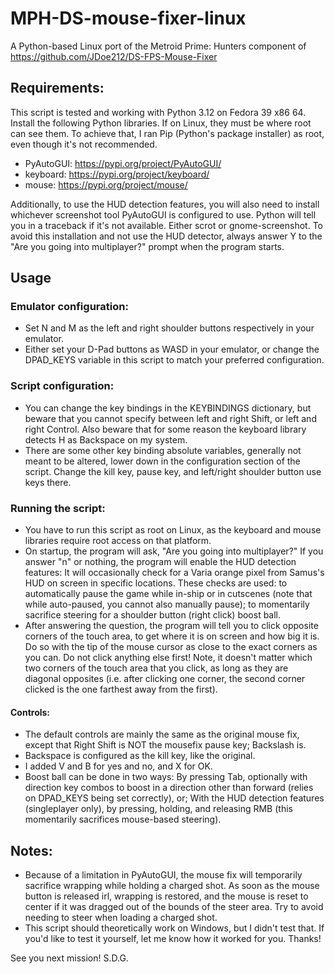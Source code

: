 # MPH-DS-mouse-fixer-linux
A Python-based Linux port of the Metroid Prime: Hunters component of https://github.com/JDoe212/DS-FPS-Mouse-Fixer

## Requirements:
This script is tested and working with Python 3.12 on Fedora 39 x86 64.
Install the following Python libraries. If on Linux, they must be where root can see them. To achieve that, I ran Pip (Python's package installer) as root, even though it's not recommended.
- PyAutoGUI: https://pypi.org/project/PyAutoGUI/
- keyboard: https://pypi.org/project/keyboard/
- mouse: https://pypi.org/project/mouse/

Additionally, to use the HUD detection features, you will also need to install whichever screenshot tool PyAutoGUI is configured to use. Python will tell you in a traceback if it's not available. Either scrot or gnome-screenshot. To avoid this installation and not use the HUD detector, always answer Y to the "Are you going into multiplayer?" prompt when the program starts.

## Usage
### Emulator configuration:
- Set N and M as the left and right shoulder buttons respectively in your emulator.
- Either set your D-Pad buttons as WASD in your emulator, or change the DPAD_KEYS variable in this script to match your preferred configuration.

### Script configuration:
- You can change the key bindings in the KEYBINDINGS dictionary, but beware that you cannot specify between left and right Shift, or left and right Control. Also beware that for some reason the keyboard library detects H as Backspace on my system.
- There are some other key binding absolute variables, generally not meant to be altered, lower down in the configuration section of the script. Change the kill key, pause key, and left/right shoulder button use keys there.

### Running the script:
- You have to run this script as root on Linux, as the keyboard and mouse libraries require root access on that platform.
- On startup, the program will ask, "Are you going into multiplayer?" If you answer "n" or nothing, the program will enable the HUD detection features: It will occasionally check for a Varia orange pixel from Samus's HUD on screen in specific locations. These checks are used: to automatically pause the game while in-ship or in cutscenes (note that while auto-paused, you cannot also manually pause); to momentarily sacrifice steering for a shoulder button (right click) boost ball.
- After answering the question, the program will tell you to click opposite corners of the touch area, to get where it is on screen and how big it is. Do so with the tip of the mouse cursor as close to the exact corners as you can. Do not click anything else first! Note, it doesn't matter which two corners of the touch area that you click, as long as they are diagonal opposites (i.e. after clicking one corner, the second corner clicked is the one farthest away from the first).
#### Controls:
- The default controls are mainly the same as the original mouse fix, except that Right Shift is NOT the mousefix pause key; Backslash is.
- Backspace is configured as the kill key, like the original.
- I added V and B for yes and no, and X for OK. 
- Boost ball can be done in two ways: By pressing Tab, optionally with direction key combos to boost in a direction other than forward (relies on DPAD_KEYS being set correctly), or; With the HUD detection features (singleplayer only), by pressing, holding, and releasing RMB (this momentarily sacrifices mouse-based steering).


## Notes:
- Because of a limitation in PyAutoGUI, the mouse fix will temporarily sacrifice wrapping while holding a charged shot. As soon as the mouse button is released irl, wrapping is restored, and the mouse is reset to center if it was dragged out of the bounds of the steer area. Try to avoid needing to steer when loading a charged shot.
- This script should theoretically work on Windows, but I didn't test that. If you'd like to test it yourself, let me know how it worked for you. Thanks!

See you next mission! S.D.G.
